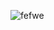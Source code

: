 ![fefwe](https://user-images.githubusercontent.com/57585370/140300156-fee59297-b328-45c9-869f-d4ef304a5022.png)
